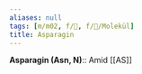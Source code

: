 ```yaml
---
aliases: null
tags: [m/m02, f/🧪, f/🧪/Molekül]
title: Asparagin
---
```

**Asparagin (Asn, N)**:: Amid [[AS]]